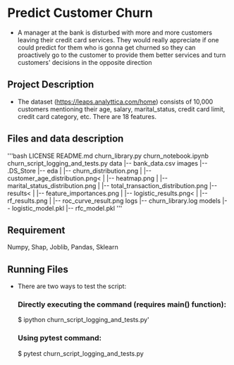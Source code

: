 # Predict Customer Churn

- A manager at the bank is disturbed with more and more customers leaving their credit card services. They would really appreciate if one could predict for them who is gonna get churned so they can proactively go to the customer to provide them better services and turn customers' decisions in the opposite direction

## Project Description

- The dataset (https://leaps.analyttica.com/home) consists of 10,000 customers mentioning their age, salary, marital_status, credit card limit, credit card category, etc. There are 18 features.

## Files and data description
'''bash
LICENSE
README.md
churn_library.py
churn_notebook.ipynb
churn_script_logging_and_tests.py
data
   |-- bank_data.csv
images
   |-- .DS_Store
   |-- eda
   |   |-- churn_distribution.png
   |   |-- customer_age_distribution.png<
   |   |-- heatmap.png
   |   |-- marital_status_distribution.png
   |   |-- total_transaction_distribution.png
   |-- results<
   |   |-- feature_importances.png
   |   |-- logistic_results.png<
   |   |-- rf_results.png
   |   |-- roc_curve_result.png
logs
   |-- churn_library.log
models
   |-- logistic_model.pkl
   |-- rfc_model.pkl
'''

## Requirement
Numpy, Shap, Joblib, Pandas, Sklearn

## Running Files
- There are two ways to test the script:
     ### Directly executing the command (requires main() function):
     $ ipython churn_script_logging_and_tests.py'
     ### Using pytest command:
     $ pytest churn_script_logging_and_tests.py


